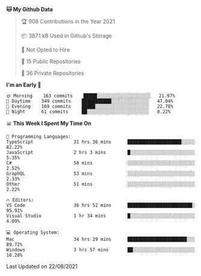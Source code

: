 <!--START_SECTION:waka-->
**🐱 My Github Data** 

> 🏆 908 Contributions in the Year 2021
 > 
> 📦 387.1 kB Used in Github's Storage 
 > 
> 🚫 Not Opted to Hire
 > 
> 📜 15 Public Repositories 
 > 
> 🔑 36 Private Repositories  
 > 
**I'm an Early 🐤** 

```text
🌞 Morning    163 commits    █████░░░░░░░░░░░░░░░░░░░░   21.97% 
🌆 Daytime    349 commits    ███████████░░░░░░░░░░░░░░   47.04% 
🌃 Evening    169 commits    █████░░░░░░░░░░░░░░░░░░░░   22.78% 
🌙 Night      61 commits     ██░░░░░░░░░░░░░░░░░░░░░░░   8.22%

```


📊 **This Week I Spent My Time On** 

```text
💬 Programming Languages: 
TypeScript               31 hrs 36 mins      ████████████████████░░░░░   82.22% 
JavaScript               2 hrs 3 mins        █░░░░░░░░░░░░░░░░░░░░░░░░   5.35% 
C#                       58 mins             ░░░░░░░░░░░░░░░░░░░░░░░░░   2.52% 
GraphQL                  53 mins             ░░░░░░░░░░░░░░░░░░░░░░░░░   2.33% 
Other                    51 mins             ░░░░░░░░░░░░░░░░░░░░░░░░░   2.22%

🔥 Editors: 
VS Code                  36 hrs 52 mins      ████████████████████████░   95.91% 
Visual Studio            1 hr 34 mins        █░░░░░░░░░░░░░░░░░░░░░░░░   4.09%

💻 Operating System: 
Mac                      34 hrs 29 mins      ██████████████████████░░░   89.72% 
Windows                  3 hrs 57 mins       ██░░░░░░░░░░░░░░░░░░░░░░░   10.28%

```


 Last Updated on 22/08/2021
<!--END_SECTION:waka-->

